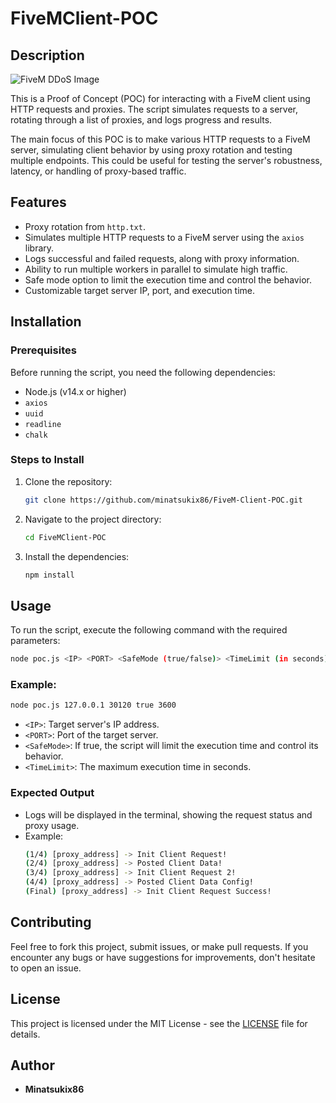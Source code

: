 
# FiveMClient-POC

## Description

![FiveM DDoS Image](https://www.ouiheberg.com/assets/img/fivemddos.png)

This is a Proof of Concept (POC) for interacting with a FiveM client using HTTP requests and proxies. The script simulates requests to a server, rotating through a list of proxies, and logs progress and results.

The main focus of this POC is to make various HTTP requests to a FiveM server, simulating client behavior by using proxy rotation and testing multiple endpoints. This could be useful for testing the server's robustness, latency, or handling of proxy-based traffic.

## Features
- Proxy rotation from `http.txt`.
- Simulates multiple HTTP requests to a FiveM server using the `axios` library.
- Logs successful and failed requests, along with proxy information.
- Ability to run multiple workers in parallel to simulate high traffic.
- Safe mode option to limit the execution time and control the behavior.
- Customizable target server IP, port, and execution time.

## Installation

### Prerequisites
Before running the script, you need the following dependencies:
- Node.js (v14.x or higher)
- `axios`
- `uuid`
- `readline`
- `chalk`

### Steps to Install
1. Clone the repository:
    ```bash
    git clone https://github.com/minatsukix86/FiveM-Client-POC.git
    ```
2. Navigate to the project directory:
    ```bash
    cd FiveMClient-POC
    ```
3. Install the dependencies:
    ```bash
    npm install
    ```

## Usage

To run the script, execute the following command with the required parameters:

```bash
node poc.js <IP> <PORT> <SafeMode (true/false)> <TimeLimit (in seconds)>
```

### Example:
```bash
node poc.js 127.0.0.1 30120 true 3600
```

- `<IP>`: Target server's IP address.
- `<PORT>`: Port of the target server.
- `<SafeMode>`: If true, the script will limit the execution time and control its behavior.
- `<TimeLimit>`: The maximum execution time in seconds.

### Expected Output
- Logs will be displayed in the terminal, showing the request status and proxy usage.
- Example:
    ```bash
    (1/4) [proxy_address] -> Init Client Request!
    (2/4) [proxy_address] -> Posted Client Data!
    (3/4) [proxy_address] -> Init Client Request 2!
    (4/4) [proxy_address] -> Posted Client Data Config!
    (Final) [proxy_address] -> Init Client Request Success!
    ```

## Contributing
Feel free to fork this project, submit issues, or make pull requests. If you encounter any bugs or have suggestions for improvements, don't hesitate to open an issue.

## License
This project is licensed under the MIT License - see the [LICENSE](LICENSE) file for details.

## Author
- **Minatsukix86**

